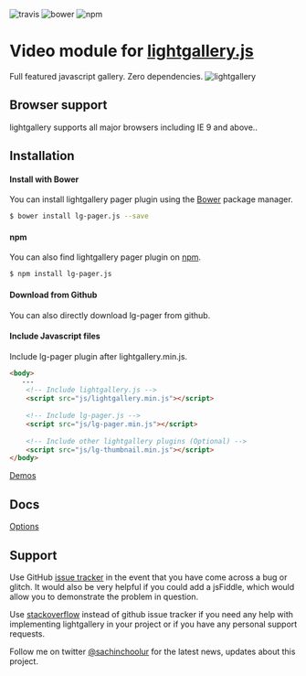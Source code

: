 ![travis](https://travis-ci.org/sachinchoolur/lg-pager.js.svg?branch=master)
![bower](https://img.shields.io/bower/v/lg-pager.js.svg)
![npm](https://img.shields.io/npm/v/lg-pager.js.svg)

# Video module for [lightgallery.js](http://sachinchoolur.github.io/lightgallery.js/)
Full featured javascript gallery. Zero dependencies.
![lightgallery](https://raw.githubusercontent.com/sachinchoolur/lightGallery/master/lib/lg.png)

 
Browser support
---
lightgallery supports all major browsers including IE 9 and above..


Installation
---
#### Install with Bower

You can install lightgallery pager plugin using the [Bower](http://bower.io) package manager.

```sh
$ bower install lg-pager.js --save
```

#### npm

You can also find lightgallery pager plugin on [npm](http://npmjs.org).

```sh
$ npm install lg-pager.js
```
#### Download from Github

You can also directly download lg-pager from github.

#### Include Javascript files
Include lg-pager plugin after lightgallery.min.js.
``` html
<body>
   ---
    <!-- Include lightgallery.js -->
    <script src="js/lightgallery.min.js"></script>
    
    <!-- Include lg-pager.js -->
    <script src="js/lg-pager.min.js"></script>
    
    <!-- Include other lightgallery plugins (Optional) -->
    <script src="js/lg-thumbnail.min.js"></script>
</body>  
```

[Demos](http://sachinchoolur.github.io/lightgallery.js)
  
Docs
-----
[Options](http://sachinchoolur.github.io/lightgallery.js/docs/api.html#lg-pager)

Support
----
Use GitHub [issue tracker](https://github.com/sachinchoolur/lg-pager.js/issues/new) in the event that you have come across a bug or glitch. It would also be very helpful if you could add a jsFiddle, which would allow you to demonstrate the problem in question.

Use [stackoverflow](https://stackoverflow.com/search?q=lightgallery) instead of github issue tracker if you need any help with implementing lightgallery in your project or if you have any personal support requests. 

Follow me on twitter [@sachinchoolur](https://twitter.com/sachinchoolur) for the latest news, updates about this project.

